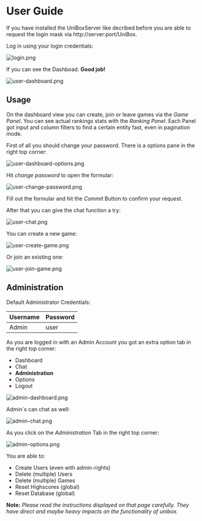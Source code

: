 # User Guide

If you have installed the UniBoxServer like decribed before you are able to request the login mask via http://server:port/UniBox.

Log in using your login credentials:

![login.png](http://alextape.github.io/UniBox/screenshots/login.png)

If you can see the Dashboad. **Good job!**

![user-dashboard.png](http://alextape.github.io/UniBox/screenshots/user-dashboard.png)

## Usage

On the dashboard view you can create, join or leave games via the *Game Panel*. You can see actual rankings stats with the *Ranking Panel*. Each Panel got input and column filters to find a certain entity fast, even in pagination mode.

First of all you should change your password. There is a options pane in the right top corner:

![user-dashboard-options.png](http://alextape.github.io/UniBox/screenshots/user-dashboard-options.png)

Hit *change password* to open the formular:

![user-change-password.png](http://alextape.github.io/UniBox/screenshots/user-change-password.png)

Fill out the formular and hit the *Commit* Button to confirm your request.

After that you can give the chat function a try:

![user-chat.png](http://alextape.github.io/UniBox/screenshots/user-chat.png)

You can create a new game:

![user-create-game.png](http://alextape.github.io/UniBox/screenshots/user-create-game.png)

Or join an existing one:

![user-join-game.png](http://alextape.github.io/UniBox/screenshots/user-join-game.png)

## Administration

Default Administrator Credentials:

| Username | Password |
| -- | -- |
| Admin | user |

As you are logged in with an Admin Account you got an extra option tab in the right top corner:

- Dashboard
- Chat
- **Administration**
- Options
- Logout

![admin-dashboard.png](http://alextape.github.io/UniBox/screenshots/admin-dashboard.png)

Admin´s can chat as well:

![admin-chat.png](http://alextape.github.io/UniBox/screenshots/admin-chat.png)

As you click on the *Administration* Tab in the right top corner:

![admin-options.png](http://alextape.github.io/UniBox/screenshots/admin-options.png)

You are able to:

- Create Users (even with admin-rights)
- Delete (multiple) Users
- Delete (multiple) Games
- Reset Highscores (global)
- Reset Database (global)

**Note:** *Please read the instructions displayed on that page carefully. They have direct and maybe heavy impacts on the functionality of unibox.*
